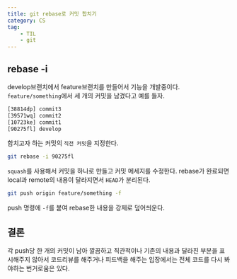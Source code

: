 ```yaml
---
title: git rebase로 커밋 합치기
category: CS
tag:
    - TIL
    - git
---
```


## rebase -i

develop브랜치에서 feature브랜치를 만들어서 기능을 개발중이다. `feature/something`에서 세 개의 커밋을 남겼다고 예를 들자.

```bash
[38814dp] commit3
[39571wq] commit2
[10723ke] commit1
[90275fl] develop
```

합치고자 하는 커밋의 `직전 커밋`을 지정한다.

```bash
git rebase -i 90275fl
```

`squash`를 사용해서 커밋을 하나로 만들고 커밋 메세지를 수정한다. rebase가 완료되면 local과 remote의 내용이 달라지면서 `HEAD`가 분리된다.  

```bash
git push origin feature/something -f
```

push 명령에 `-f`를 붙여 rebase한 내용을 강제로 덮어씌운다.

## 결론

각 push당 한 개의 커밋이 남아 깔끔하고 직관적이나 기존의 내용과 달라진 부분을 표시해주지 않아서 코드리뷰를 해주거나 피드백을 해주는 입장에서는 전체 코드를 다시 봐야하는 번거로움은 있다.
